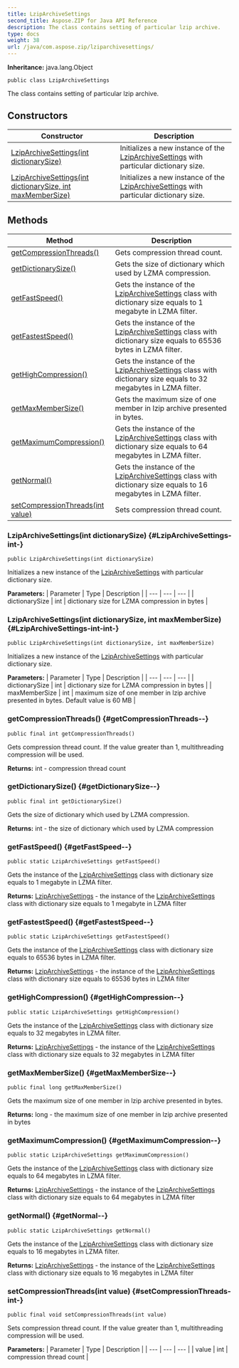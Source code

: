 ```yaml
---
title: LzipArchiveSettings
second_title: Aspose.ZIP for Java API Reference
description: The class contains setting of particular lzip archive.
type: docs
weight: 38
url: /java/com.aspose.zip/lziparchivesettings/
---
```


**Inheritance:**
java.lang.Object
```
public class LzipArchiveSettings
```

The class contains setting of particular lzip archive.
## Constructors

| Constructor | Description |
| --- | --- |
| [LzipArchiveSettings(int dictionarySize)](#LzipArchiveSettings-int-) | Initializes a new instance of the [LzipArchiveSettings](../../com.aspose.zip/lziparchivesettings) with particular dictionary size. |
| [LzipArchiveSettings(int dictionarySize, int maxMemberSize)](#LzipArchiveSettings-int-int-) | Initializes a new instance of the [LzipArchiveSettings](../../com.aspose.zip/lziparchivesettings) with particular dictionary size. |
## Methods

| Method | Description |
| --- | --- |
| [getCompressionThreads()](#getCompressionThreads--) | Gets compression thread count. |
| [getDictionarySize()](#getDictionarySize--) | Gets the size of dictionary which used by LZMA compression. |
| [getFastSpeed()](#getFastSpeed--) | Gets the instance of the [LzipArchiveSettings](../../com.aspose.zip/lziparchivesettings) class with dictionary size equals to 1 megabyte in LZMA filter. |
| [getFastestSpeed()](#getFastestSpeed--) | Gets the instance of the [LzipArchiveSettings](../../com.aspose.zip/lziparchivesettings) class with dictionary size equals to 65536 bytes in LZMA filter. |
| [getHighCompression()](#getHighCompression--) | Gets the instance of the [LzipArchiveSettings](../../com.aspose.zip/lziparchivesettings) class with dictionary size equals to 32 megabytes in LZMA filter. |
| [getMaxMemberSize()](#getMaxMemberSize--) | Gets the maximum size of one member in lzip archive presented in bytes. |
| [getMaximumCompression()](#getMaximumCompression--) | Gets the instance of the [LzipArchiveSettings](../../com.aspose.zip/lziparchivesettings) class with dictionary size equals to 64 megabytes in LZMA filter. |
| [getNormal()](#getNormal--) | Gets the instance of the [LzipArchiveSettings](../../com.aspose.zip/lziparchivesettings) class with dictionary size equals to 16 megabytes in LZMA filter. |
| [setCompressionThreads(int value)](#setCompressionThreads-int-) | Sets compression thread count. |
### LzipArchiveSettings(int dictionarySize) {#LzipArchiveSettings-int-}
```
public LzipArchiveSettings(int dictionarySize)
```


Initializes a new instance of the [LzipArchiveSettings](../../com.aspose.zip/lziparchivesettings) with particular dictionary size.

**Parameters:**
| Parameter | Type | Description |
| --- | --- | --- |
| dictionarySize | int | dictionary size for LZMA compression in bytes |

### LzipArchiveSettings(int dictionarySize, int maxMemberSize) {#LzipArchiveSettings-int-int-}
```
public LzipArchiveSettings(int dictionarySize, int maxMemberSize)
```


Initializes a new instance of the [LzipArchiveSettings](../../com.aspose.zip/lziparchivesettings) with particular dictionary size.

**Parameters:**
| Parameter | Type | Description |
| --- | --- | --- |
| dictionarySize | int | dictionary size for LZMA compression in bytes |
| maxMemberSize | int | maximum size of one member in lzip archive presented in bytes. Default value is 60 MB |

### getCompressionThreads() {#getCompressionThreads--}
```
public final int getCompressionThreads()
```


Gets compression thread count. If the value greater than 1, multithreading compression will be used.

**Returns:**
int - compression thread count
### getDictionarySize() {#getDictionarySize--}
```
public final int getDictionarySize()
```


Gets the size of dictionary which used by LZMA compression.

**Returns:**
int - the size of dictionary which used by LZMA compression
### getFastSpeed() {#getFastSpeed--}
```
public static LzipArchiveSettings getFastSpeed()
```


Gets the instance of the [LzipArchiveSettings](../../com.aspose.zip/lziparchivesettings) class with dictionary size equals to 1 megabyte in LZMA filter.

**Returns:**
[LzipArchiveSettings](../../com.aspose.zip/lziparchivesettings) - the instance of the [LzipArchiveSettings](../../com.aspose.zip/lziparchivesettings) class with dictionary size equals to 1 megabyte in LZMA filter
### getFastestSpeed() {#getFastestSpeed--}
```
public static LzipArchiveSettings getFastestSpeed()
```


Gets the instance of the [LzipArchiveSettings](../../com.aspose.zip/lziparchivesettings) class with dictionary size equals to 65536 bytes in LZMA filter.

**Returns:**
[LzipArchiveSettings](../../com.aspose.zip/lziparchivesettings) - the instance of the [LzipArchiveSettings](../../com.aspose.zip/lziparchivesettings) class with dictionary size equals to 65536 bytes in LZMA filter
### getHighCompression() {#getHighCompression--}
```
public static LzipArchiveSettings getHighCompression()
```


Gets the instance of the [LzipArchiveSettings](../../com.aspose.zip/lziparchivesettings) class with dictionary size equals to 32 megabytes in LZMA filter.

**Returns:**
[LzipArchiveSettings](../../com.aspose.zip/lziparchivesettings) - the instance of the [LzipArchiveSettings](../../com.aspose.zip/lziparchivesettings) class with dictionary size equals to 32 megabytes in LZMA filter
### getMaxMemberSize() {#getMaxMemberSize--}
```
public final long getMaxMemberSize()
```


Gets the maximum size of one member in lzip archive presented in bytes.

**Returns:**
long - the maximum size of one member in lzip archive presented in bytes
### getMaximumCompression() {#getMaximumCompression--}
```
public static LzipArchiveSettings getMaximumCompression()
```


Gets the instance of the [LzipArchiveSettings](../../com.aspose.zip/lziparchivesettings) class with dictionary size equals to 64 megabytes in LZMA filter.

**Returns:**
[LzipArchiveSettings](../../com.aspose.zip/lziparchivesettings) - the instance of the [LzipArchiveSettings](../../com.aspose.zip/lziparchivesettings) class with dictionary size equals to 64 megabytes in LZMA filter
### getNormal() {#getNormal--}
```
public static LzipArchiveSettings getNormal()
```


Gets the instance of the [LzipArchiveSettings](../../com.aspose.zip/lziparchivesettings) class with dictionary size equals to 16 megabytes in LZMA filter.

**Returns:**
[LzipArchiveSettings](../../com.aspose.zip/lziparchivesettings) - the instance of the [LzipArchiveSettings](../../com.aspose.zip/lziparchivesettings) class with dictionary size equals to 16 megabytes in LZMA filter
### setCompressionThreads(int value) {#setCompressionThreads-int-}
```
public final void setCompressionThreads(int value)
```


Sets compression thread count. If the value greater than 1, multithreading compression will be used.

**Parameters:**
| Parameter | Type | Description |
| --- | --- | --- |
| value | int | compression thread count |

